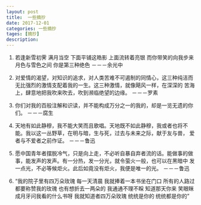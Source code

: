 ```yaml
---
layout: post
title:  一些摘抄
date: 2017-12-01
categories: 一些摘抄
tages: [摘抄]
description: 
---
```


1. 若逢新雪初霁 满月当空 下面平铺这皓影 上面流转着亮银 而你带笑的向我步来 月色与雪色之间 你是第三种绝色   －－－余光中

2. 对爱情的渴望，对知识的追求，对人类苦难不可遏制的同情心，这三种纯洁而无比强烈的激情支配着我的一生。这三种激情，就像飓风一样，在深深的
   苦海上，肆意地把我吹来吹去，吹到濒临绝望的边缘。    －－－罗素

3. 你们对我的百般注解和识读，并不能构成万分之一的我的，却是一览无遗的你们。    －－－腐生

4. 天地有如此静穆，我不能大笑而且歌唱。天地既不如此静穆，我或者也将不能。我以这一丛野草，在明与暗，生与死，过去与未来之际，献于友与兽，
   爱者与不爱者之前作证。    －－－鲁迅

5. 愿中国青年者摆脱冷气，只是向上走，不必听自暴自弃者流的话。能做事的做事，能发声的发声。有一分热，发一分光，就令萤火一般，也可以在黑暗中
   发一点光，不必等候炬火。此后如竟没有炬火，我便是唯一的光。    －－－鲁迅

6. “我的院子里有四万朵玫瑰 每一天清晨 我就捧着一本书坐在门口 所有的人路过都要称赞我的玫瑰 也有想折去一两朵的 我通通不理不睬 知道那天你来 
   笑眼眯成月牙问我看的什么书呀 我就知道者四万朵玫瑰 统统是你的 统统都是你的”

